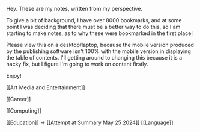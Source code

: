 Hey. These are my notes, written from my perspective.

To give a bit of background, I have over 8000 bookmarks, and at some point I was deciding that there must be a better way to do this, so I am starting to make notes, as to why these were bookmarked in the first place! 

Please view this on a desktop/laptop, because the mobile version produced by the publishing software isn't 100% with the mobile version in displaying the table of contents. I'll getting around to changing this because it is a hacky fix, but I figure I'm going to work on content firstly. 

Enjoy!


[[Art Media and Entertainment]]

[[Career]]

[[Computing]]

[[Education]]
-> [[Attempt at Summary May 25 2024]]
[[Language]]

